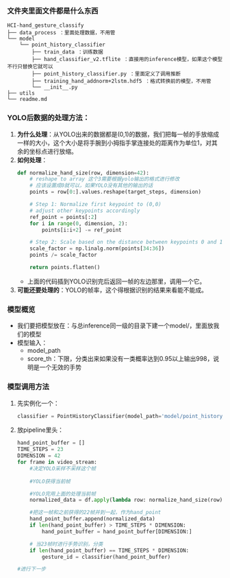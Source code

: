 ### 文件夹里面文件都是什么东西

```mermaid
HCI-hand_gesture_classify
├── data_process ：里面处理数据，不用管
└── model
    └── point_history_classifier
        ├── train_data ：训练数据
        ├── hand_classifier_v2.tflite ：直接用的inference模型，如果这个模型不行只替换它就可以
        ├── point_history_classifier.py ：里面定义了调用推断
        ├── training_hand_addnorm+2lstm.hdf5 ：格式转换前的模型，不用管
        └── __init__.py
├── utils
└── readme.md

```

### YOLO后数据的处理方法：

1. **为什么处理**：从YOLO出来的数据都是(0,1)的数据，我们把每一帧的手放缩成一样的大小，这个大小是将手腕到小拇指手掌连接处的距离作为单位1，对其余的坐标点进行放缩。
2. **如何处理**：
    ```python
    def normalize_hand_size(row, dimension=42):
        # reshape to array 这个3需要根据yolo输出的格式进行修改
        # 应该设置成0就可以，如果YOLO没有其他的输出的话
        points = row[0:].values.reshape(target_steps, dimension)

        # Step 1: Normalize first keypoint to (0,0) 
        # adjust other keypoints accordingly
        ref_point = points[:2] 
        for i in range(0, dimension, 2):
            points[i:i+2] -= ref_point

        # Step 2: Scale based on the distance between keypoints 0 and 17 
        scale_factor = np.linalg.norm(points[34:36])
        points /= scale_factor

        return points.flatten()
    ```
   - 上面的代码插到YOLO识别完后返回一帧的左边那里，调用一个它。
3. **可能还要处理的**：YOLO的帧率，这个得根据识别的结果来看能不能成。

### 模型概览

- 我们要把模型放在：与总inference同一级的目录下建一个model/，里面放我们的模型
- 模型输入：
  - model_path
  - score_th：下限，分类出来如果没有一类概率达到0.95以上输出998，说明是一个无效的手势

### 模型调用方法

1. 先实例化一个：
    ```python
    classifier = PointHistoryClassifier(model_path='model/point_history_classifier/hand_classifier_v2.tflite', score_th=0.95)
    ```
2. 放pipeline里头：
    ```python
    hand_point_buffer = [] 
    TIME_STEPS = 23
    DIMENSION = 42
    for frame in video_stream:
        #决定YOLO采样不采样这个帧
        
        #YOLO获得当前帧

        #YOLO完用上面的处理当前帧
        normalized_data = df.apply(lambda row: normalize_hand_size(row), axis=1)

        #把这一帧和之前获得的22帧并到一起，作为hand_point
        hand_point_buffer.append(normalized_data)
        if len(hand_point_buffer) > TIME_STEPS * DIMENSION:
            hand_point_buffer = hand_point_buffer[DIMENSION:]

        # 当23帧时进行手势识别，分类
        if len(hand_point_buffer) == TIME_STEPS * DIMENSION:
            gesture_id = classifier(hand_point_buffer)
    
    #进行下一步
    ```
